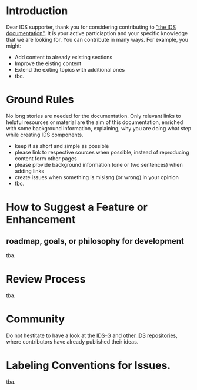 # Introduction
Dear IDS supporter, thank you for considering contributing to ["the IDS documentation"](https://github.com/International-Data-Spaces-Association/idsa/blob/documentation-IDS/documentation/README.md). It is your active particiaption and your specific knowledge that we are looking for.
You can contribute in many ways. For example, you might: 
- Add content to already existing sections
- Improve the eisting content
- Extend the exiting topics with additional ones
- tbc.
# Ground Rules
No long stories are needed for the documentation. Only relevant links to helpful resources or material are the aim of this documentation, enriched with some background information, explaining, why you are doing what step while creating IDS components. 
- keep it as short and simple as possible
- please link to respective sources when possible, instead of reproducing content form other pages
- please provide background information (one or two sentences) when adding links
- create issues when something is misisng (or wrong) in your opinion
- tbc.
# How to Suggest a Feature or Enhancement
## roadmap, goals, or philosophy for development
tba.
# Review Process
tba.
# Community
Do not hestitate to have a look at the [IDS-G](https://github.com/International-Data-Spaces-Association/IDS-G) and [other IDS repositories](https://github.com/International-Data-Spaces-Association), where contributors have already published their ideas.
# Labeling Conventions for Issues.
tba.
